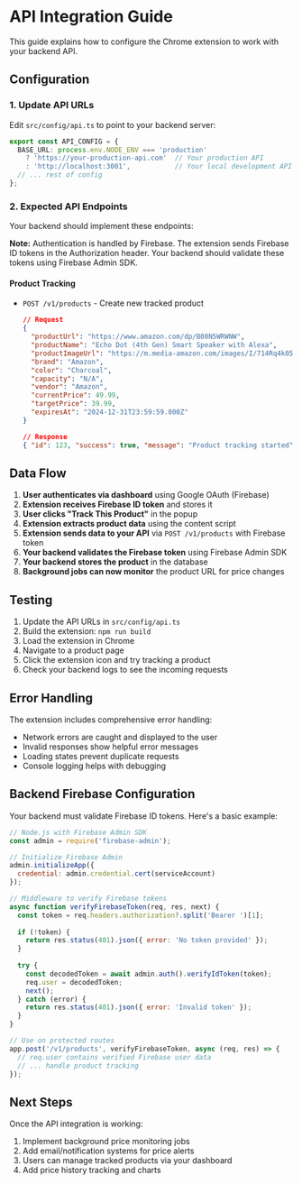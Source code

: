 # API Integration Guide

This guide explains how to configure the Chrome extension to work with your backend API.

## Configuration

### 1. Update API URLs

Edit `src/config/api.ts` to point to your backend server:

```typescript
export const API_CONFIG = {
  BASE_URL: process.env.NODE_ENV === 'production' 
    ? 'https://your-production-api.com'  // Your production API
    : 'http://localhost:3001',           // Your local development API
  // ... rest of config
};
```

### 2. Expected API Endpoints

Your backend should implement these endpoints:

**Note:** Authentication is handled by Firebase. The extension sends Firebase ID tokens in the Authorization header. Your backend should validate these tokens using Firebase Admin SDK.

#### Product Tracking
- `POST /v1/products` - Create new tracked product
  ```json
  // Request
  {
    "productUrl": "https://www.amazon.com/dp/B08N5WRWNW",
    "productName": "Echo Dot (4th Gen) Smart Speaker with Alexa",
    "productImageUrl": "https://m.media-amazon.com/images/I/714Rq4k05UL._AC_SL1000_.jpg",
    "brand": "Amazon",
    "color": "Charcoal",
    "capacity": "N/A",
    "vendor": "Amazon",
    "currentPrice": 49.99,
    "targetPrice": 39.99,
    "expiresAt": "2024-12-31T23:59:59.000Z"
  }
  
  // Response
  { "id": 123, "success": true, "message": "Product tracking started" }
  ```

## Data Flow

1. **User authenticates via dashboard** using Google OAuth (Firebase)
2. **Extension receives Firebase ID token** and stores it
3. **User clicks "Track This Product"** in the popup
4. **Extension extracts product data** using the content script
5. **Extension sends data to your API** via `POST /v1/products` with Firebase token
6. **Your backend validates the Firebase token** using Firebase Admin SDK
7. **Your backend stores the product** in the database
8. **Background jobs can now monitor** the product URL for price changes

## Testing

1. Update the API URLs in `src/config/api.ts`
2. Build the extension: `npm run build`
3. Load the extension in Chrome
4. Navigate to a product page
5. Click the extension icon and try tracking a product
6. Check your backend logs to see the incoming requests

## Error Handling

The extension includes comprehensive error handling:
- Network errors are caught and displayed to the user
- Invalid responses show helpful error messages
- Loading states prevent duplicate requests
- Console logging helps with debugging

## Backend Firebase Configuration

Your backend must validate Firebase ID tokens. Here's a basic example:

```javascript
// Node.js with Firebase Admin SDK
const admin = require('firebase-admin');

// Initialize Firebase Admin
admin.initializeApp({
  credential: admin.credential.cert(serviceAccount)
});

// Middleware to verify Firebase tokens
async function verifyFirebaseToken(req, res, next) {
  const token = req.headers.authorization?.split('Bearer ')[1];
  
  if (!token) {
    return res.status(401).json({ error: 'No token provided' });
  }
  
  try {
    const decodedToken = await admin.auth().verifyIdToken(token);
    req.user = decodedToken;
    next();
  } catch (error) {
    return res.status(401).json({ error: 'Invalid token' });
  }
}

// Use on protected routes
app.post('/v1/products', verifyFirebaseToken, async (req, res) => {
  // req.user contains verified Firebase user data
  // ... handle product tracking
});
```

## Next Steps

Once the API integration is working:
1. Implement background price monitoring jobs
2. Add email/notification systems for price alerts
3. Users can manage tracked products via your dashboard
4. Add price history tracking and charts
